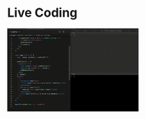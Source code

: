 <!-- note
ここからはライブコーディングです。
ここでは、FileSystemを扱うカスタムレンダラーを作成します

At this time, I'll create a tiny custom renderer for file system.

First, I'm going to introduce a custom renderer that I'm going to create.
This is a custom renderer to create files and directories declaratively.
This example creates README.md and index.js in a src directory.
This also receives user inputs and creates a file from the input value.
-->

# Live Coding

<img src="../images/react-fs-demo.gif" width="60%" />